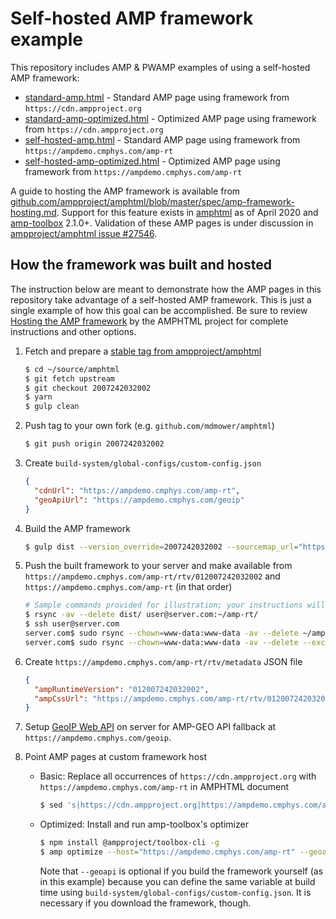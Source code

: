 # Self-hosted AMP framework example

This repository includes AMP &amp; PWAMP examples of using a self-hosted AMP framework:

- [standard-amp.html](https://ampdemo.cmphys.com/amp-sh/standard-amp.html) - Standard AMP page using framework from `https://cdn.ampproject.org`
- [standard-amp-optimized.html](https://ampdemo.cmphys.com/amp-sh/standard-amp-optimized.html) - Optimized AMP page using framework from `https://cdn.ampproject.org`
- [self-hosted-amp.html](https://ampdemo.cmphys.com/amp-sh/self-hosted-amp.html) - Standard AMP page using framework from `https://ampdemo.cmphys.com/amp-rt`
- [self-hosted-amp-optimized.html](https://ampdemo.cmphys.com/amp-sh/self-hosted-amp-optimized.html) - Optimized AMP page using framework from `https://ampdemo.cmphys.com/amp-rt`

A guide to hosting the AMP framework is available from [github.com/ampproject/amphtml/blob/master/spec/amp-framework-hosting.md](https://github.com/ampproject/amphtml/blob/master/spec/amp-framework-hosting.md). Support for this feature exists in [amphtml](https://github.com/ampproject/amphtml) as of April 2020 and [amp-toolbox](https://github.com/ampproject/amp-toolbox) 2.1.0+. Validation of these AMP pages is under discussion in [ampproject/amphtml issue #27546](https://github.com/ampproject/amphtml/issues/27546).

## How the framework was built and hosted

The instruction below are meant to demonstrate how the AMP pages in this repository take advantage of a self-hosted AMP framework. This is just a single example of how this goal can be accomplished. Be sure to review [Hosting the AMP framework](https://github.com/ampproject/amphtml/blob/master/spec/amp-framework-hosting.md) by the AMPHTML project for complete instructions and other options.

1. Fetch and prepare a [stable tag from ampproject/amphtml](https://github.com/ampproject/amphtml/releases)

   ```bash
   $ cd ~/source/amphtml
   $ git fetch upstream
   $ git checkout 2007242032002
   $ yarn
   $ gulp clean
   ```

1. Push tag to your own fork (e.g. `github.com/mdmower/amphtml`)

   ```bash
   $ git push origin 2007242032002
   ```

1. Create `build-system/global-configs/custom-config.json`

   ```json
   {
     "cdnUrl": "https://ampdemo.cmphys.com/amp-rt",
     "geoApiUrl": "https://ampdemo.cmphys.com/geoip"
   }
   ```

1. Build the AMP framework

   ```bash
   $ gulp dist --version_override=2007242032002 --sourcemap_url="https://raw.githubusercontent.com/mdmower/amphtml/2007242032002/"
   ```

1. Push the built framework to your server and make available from `https://ampdemo.cmphys.com/amp-rt/rtv/012007242032002` and `https://ampdemo.cmphys.com/amp-rt` (in that order)

   ```bash
   # Sample commands provided for illustration; your instructions will vary depending on hosting setup.
   $ rsync -av --delete dist/ user@server.com:~/amp-rt/
   $ ssh user@server.com
   server.com$ sudo rsync --chown=www-data:www-data -av --delete ~/amp-rt/ /var/www/html/amp-rt/rtv/012007242032002/
   server.com$ sudo rsync --chown=www-data:www-data -av --delete --exclude="rtv" ~/amp-rt/ /var/www/html/amp-rt/
   ```

1. Create `https://ampdemo.cmphys.com/amp-rt/rtv/metadata` JSON file

   ```json
   {
     "ampRuntimeVersion": "012007242032002",
     "ampCssUrl": "https://ampdemo.cmphys.com/amp-rt/rtv/012007242032002/v0.css"
   }
   ```

1. Setup [GeoIP Web API](https://github.com/mdmower/geoip-web-api) on server for AMP-GEO API fallback at `https://ampdemo.cmphys.com/geoip`.

1. Point AMP pages at custom framework host

   - Basic: Replace all occurrences of `https://cdn.ampproject.org` with `https://ampdemo.cmphys.com/amp-rt` in AMPHTML document

     ```bash
     $ sed 's|https://cdn.ampproject.org|https://ampdemo.cmphys.com/amp-rt|g' standard-amp.html > self-hosted-amp.html
     ```

   - Optimized: Install and run amp-toolbox's optimizer

     ```bash
     $ npm install @ampproject/toolbox-cli -g
     $ amp optimize --host="https://ampdemo.cmphys.com/amp-rt" --geoapi="https://ampdemo.cmphys.com/geoip" standard-amp.html > self-hosted-amp-optimized.html
     ```

     Note that `--geoapi` is optional if you build the framework yourself (as in this example) because you can define the same variable at build time using `build-system/global-configs/custom-config.json`. It is necessary if you download the framework, though.

